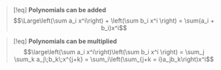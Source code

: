 >[!eq] **Polynomials can be added**
>$$\Large\left(\sum a_i x^i\right) + \left(\sum b_i x^i \right) = \sum(a_i + b_i)x^i$$

>[!eq] **Polynomials can be multiplied**
>$$\large\left(\sum a_i x^i\right)\left(\sum b_i x^i \right) = \sum_j \sum_k a_j\;b_k\;x^{j+k} = \sum_i\left(\sum_{j+k = i}a_jb_k\right)x^i$$